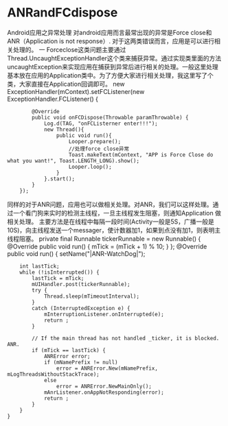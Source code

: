 # ANRandFCdispose
Android应用之异常处理
对android应用而言最常出现的异常是Force close和ANR（Application is not response）.
对于这两类错误而言，应用是可以进行相关处理的。
一 Forceclose这类问题主要通过Thread.UncaughtExceptionHandler这个类来捕获异常。通过实现类里面的方法uncaughtException来实现应用在捕获到异常后进行相关的处理。一般这里处理基本放在应用的Application类中。为了方便大家进行相关处理，我这里写了个类，大家直接在Application回调即可。
new ExceptionHandler(mContext).setFCListener(new ExceptionHandler.FCListener() {
            
            @Override
            public void onFCDispose(Throwable paramThrowable) {
                Log.d(TAG, "onFCListerner enter!!!");
                new Thread(){
                    public void run(){
                        Looper.prepare();
                        //处理force close异常
                        Toast.makeText(mContext, "APP is Force Close do what you want!", Toast.LENGTH_LONG).show();
                        Looper.loop();
                    }
                }.start();
            }
        });
同样的对于ANR问题，应用也可以做相关处理。对ANR，我们可以这样处理。通过一个看门狗来实时的检测主线程，一旦主线程发生阻塞，则通知Application 做相关处理。
主要方法是在线程中每隔一段时间(Activity一般是5S，广播一般是10S)，向主线程发送一个messager，使计数器加1，如果到点没有加1，则表明主线程阻塞。
private final Runnable tickerRunnable = new Runnable() {
        @Override public void run() {
            mTick = (mTick + 1) % 10;
        }
    };
@Override
    public void run() {
        setName("|ANR-WatchDog|");

        int lastTick;
        while (!isInterrupted()) {
            lastTick = mTick;
            mUIHandler.post(tickerRunnable);
            try {
                Thread.sleep(mTimeoutInterval);
            }
            catch (InterruptedException e) {
                mInterruptionListener.onInterrupted(e);
                return ;
            }

            // If the main thread has not handled _ticker, it is blocked. ANR.
            if (mTick == lastTick) {
                ANRError error;
                if (mNamePrefix != null)
                    error = ANRError.New(mNamePrefix, mLogThreadsWithoutStackTrace);
                else
                    error = ANRError.NewMainOnly();
                mAnrListener.onAppNotResponding(error);
                return ;
            }
        }
    }
